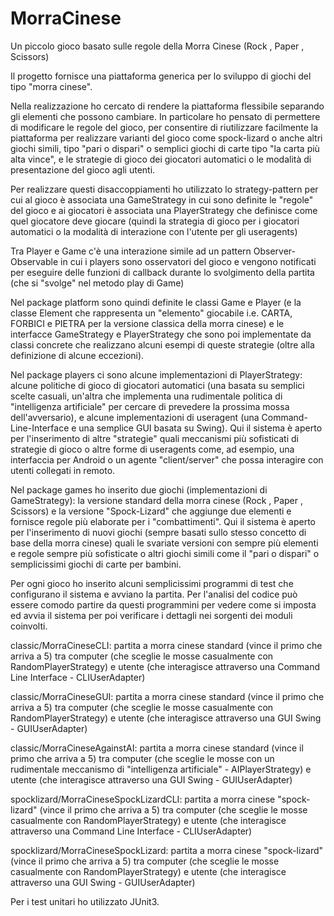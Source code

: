 MorraCinese
===========

Un piccolo gioco basato sulle regole della Morra Cinese (Rock , Paper , Scissors)

Il progetto fornisce una piattaforma generica per lo sviluppo di giochi del tipo "morra cinese".

Nella realizzazione ho cercato di rendere la piattaforma flessibile separando gli elementi che possono cambiare.
In particolare ho pensato di permettere di modificare le regole del gioco, per consentire di riutilizzare facilmente la piattaforma per realizzare varianti del gioco come spock-lizard o anche altri giochi simili, tipo "pari o dispari" o semplici giochi di carte tipo "la carta più alta vince", e le strategie di gioco dei giocatori automatici o le modalità di presentazione del gioco agli utenti.

Per realizzare questi disaccoppiamenti ho utilizzato lo strategy-pattern per cui al gioco è associata una GameStrategy in cui sono definite le "regole" del gioco e ai giocatori è associata una PlayerStrategy che definisce come quel giocatore deve giocare (quindi la strategia di gioco per i giocatori automatici o la modalità di interazione con l'utente per gli useragents)

Tra Player e Game c'è una interazione simile ad un pattern Observer-Observable in cui i players sono osservatori del gioco e vengono notificati per eseguire delle funzioni di callback durante lo svolgimento della partita (che si "svolge" nel metodo play di Game)

Nel package platform sono quindi definite le classi Game e Player (e la classe Element che rappresenta un "elemento" giocabile i.e. CARTA, FORBICI e PIETRA per la versione classica della morra cinese) e le interfacce GameStrategy e PlayerStrategy che sono poi implementate da classi concrete che realizzano alcuni esempi di queste strategie (oltre alla definizione di alcune eccezioni).

Nel package players ci sono alcune implementazioni di PlayerStrategy: alcune politiche di gioco di giocatori automatici (una basata su semplici scelte casuali, un'altra che implementa una rudimentale politica di "intelligenza artificiale" per cercare di prevedere la prossima mossa dell'avversario), e alcune implementazioni di useragent (una Command-Line-Interface e una semplice GUI basata su Swing).
Qui il sistema è aperto per l'inserimento di altre "strategie" quali meccanismi più sofisticati di strategie di gioco o altre forme di useragents come, ad esempio, una interfaccia per Android o un agente "client/server" che possa interagire con utenti collegati in remoto.

Nel package games ho inserito due giochi (implementazioni di GameStrategy): la versione standard della morra cinese (Rock , Paper , Scissors) e la versione "Spock-Lizard" che aggiunge due elementi e fornisce regole più elaborate per i "combattimenti".
Qui il sistema è aperto per l'inserimento di nuovi giochi (sempre basati sullo stesso concetto di base della morra cinese) quali le svariate versioni con sempre più elementi e regole sempre più sofisticate o altri giochi simili come il "pari o dispari" o semplicissimi giochi di carte per bambini.

Per ogni gioco ho inserito alcuni semplicissimi programmi di test che configurano il sistema e avviano la partita. Per l'analisi del codice può essere comodo partire da questi programmini per vedere come si imposta ed avvia il sistema per poi verificare i dettagli nei sorgenti dei moduli coinvolti.

classic/MorraCineseCLI: partita a morra cinese standard (vince il primo che arriva a 5) tra computer (che sceglie le mosse casualmente con RandomPlayerStrategy) e utente (che interagisce attraverso una Command Line Interface - CLIUserAdapter)

classic/MorraCineseGUI: partita a morra cinese standard (vince il primo che arriva a 5) tra computer (che sceglie le mosse casualmente con RandomPlayerStrategy) e utente (che interagisce attraverso una GUI Swing - GUIUserAdapter)

classic/MorraCineseAgainstAI: partita a morra cinese standard (vince il primo che arriva a 5) tra computer (che sceglie le mosse con un rudimentale meccanismo di "intelligenza artificiale" - AIPlayerStrategy) e utente (che interagisce attraverso una GUI Swing - GUIUserAdapter)

spocklizard/MorraCineseSpockLizardCLI: partita a morra cinese "spock-lizard" (vince il primo che arriva a 5) tra computer (che sceglie le mosse casualmente con RandomPlayerStrategy) e utente (che interagisce attraverso una Command Line Interface - CLIUserAdapter)

spocklizard/MorraCineseSpockLizard: partita a morra cinese "spock-lizard"(vince il primo che arriva a 5) tra computer (che sceglie le mosse casualmente con RandomPlayerStrategy) e utente (che interagisce attraverso una GUI Swing - GUIUserAdapter)


Per i test unitari ho utilizzato JUnit3.

